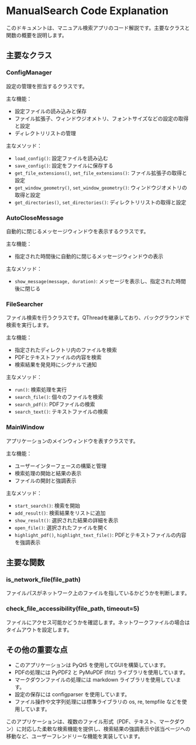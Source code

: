 # ManualSearch Code Explanation

このドキュメントは、マニュアル検索アプリのコード解説です。主要なクラスと関数の概要を説明します。

## 主要なクラス

### ConfigManager

設定の管理を担当するクラスです。

主な機能：
- 設定ファイルの読み込みと保存
- ファイル拡張子、ウィンドウジオメトリ、フォントサイズなどの設定の取得と設定
- ディレクトリリストの管理

主なメソッド：
- `load_config()`: 設定ファイルを読み込む
- `save_config()`: 設定をファイルに保存する
- `get_file_extensions()`, `set_file_extensions()`: ファイル拡張子の取得と設定
- `get_window_geometry()`, `set_window_geometry()`: ウィンドウジオメトリの取得と設定
- `get_directories()`, `set_directories()`: ディレクトリリストの取得と設定

### AutoCloseMessage

自動的に閉じるメッセージウィンドウを表示するクラスです。

主な機能：
- 指定された時間後に自動的に閉じるメッセージウィンドウの表示

主なメソッド：
- `show_message(message, duration)`: メッセージを表示し、指定された時間後に閉じる

### FileSearcher

ファイル検索を行うクラスです。QThreadを継承しており、バックグラウンドで検索を実行します。

主な機能：
- 指定されたディレクトリ内のファイルを検索
- PDFとテキストファイルの内容を検索
- 検索結果を発見時にシグナルで通知

主なメソッド：
- `run()`: 検索処理を実行
- `search_file()`: 個々のファイルを検索
- `search_pdf()`: PDFファイルの検索
- `search_text()`: テキストファイルの検索

### MainWindow

アプリケーションのメインウィンドウを表すクラスです。

主な機能：
- ユーザーインターフェースの構築と管理
- 検索処理の開始と結果の表示
- ファイルの開封と強調表示

主なメソッド：
- `start_search()`: 検索を開始
- `add_result()`: 検索結果をリストに追加
- `show_result()`: 選択された結果の詳細を表示
- `open_file()`: 選択されたファイルを開く
- `highlight_pdf()`, `highlight_text_file()`: PDFとテキストファイルの内容を強調表示

## 主要な関数

### is_network_file(file_path)

ファイルパスがネットワーク上のファイルを指しているかどうかを判断します。

### check_file_accessibility(file_path, timeout=5)

ファイルにアクセス可能かどうかを確認します。ネットワークファイルの場合はタイムアウトを設定します。

## その他の重要な点

- このアプリケーションは PyQt5 を使用してGUIを構築しています。
- PDFの処理には PyPDF2 と PyMuPDF (fitz) ライブラリを使用しています。
- マークダウンファイルの処理には markdown ライブラリを使用しています。
- 設定の保存には configparser を使用しています。
- ファイル操作や文字列処理には標準ライブラリの os, re, tempfile などを使用しています。

このアプリケーションは、複数のファイル形式（PDF、テキスト、マークダウン）に対応した柔軟な検索機能を提供し、検索結果の強調表示や該当ページへの移動など、ユーザーフレンドリーな機能を実装しています。
